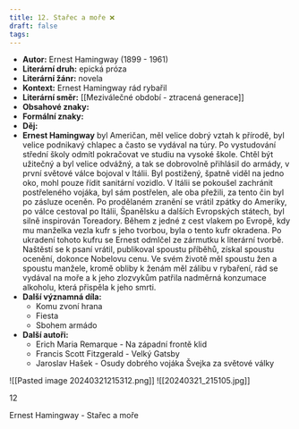 ```yaml
---
title: 12. Stařec a moře ❌
draft: false
tags:
---
```

 - **Autor:** Ernest Hamingway (1899 - 1961)
- **Literární druh:** epická próza
- **Literární žánr:** novela
- **Kontext:** Ernest Hamingway rád rybařil
- **Literární směr:** [[Meziválečné období - ztracená generace]]
- **Obsahové znaky:** 
- **Formální znaky:** 
- **Děj:** 
- **Ernest Hamingway** byl Američan, měl velice dobrý vztah k přírodě, byl velice podnikavý chlapec a často se vydával na túry. Po vystudování střední školy odmítl pokračovat ve studiu na vysoké škole. Chtěl být užitečný a byl velice odvážný, a tak se dobrovolně přihlásil do armády, v první světové válce bojoval v Itálii. Byl postižený, špatně viděl na jedno oko, mohl pouze řídit sanitární vozidlo. V Itálii se pokoušel zachránit postřeleného vojáka, byl sám postřelen, ale oba přežili, za tento čin byl po zásluze oceněn. Po prodělaném zranění se vrátil zpátky do Ameriky, po válce cestoval po Itálii, Španělsku a dalších Evropských státech, byl silně inspirován Toreadory. Během z jedné z cest vlakem po Evropě, kdy mu manželka vezla kufr s jeho tvorbou, byla o tento kufr okradena. Po ukradení tohoto kufru se Ernest odmlčel ze zármutku k literární tvorbě. Naštěstí se k psaní vrátil, publikoval spoustu příběhů, získal spoustu ocenění, dokonce Nobelovu cenu. Ve svém životě měl spoustu žen a spoustu manžele, kromě obliby k ženám měl zálibu v rybaření, rád se vydával na moře a k jeho zlozvykům patřila nadměrná konzumace alkoholu, která přispěla k jeho smrti.
- **Další významná díla:** 
	* Komu zvoní hrana
	* Fiesta
	* Sbohem armádo
- **Další autoři:** 
	* Erich Maria Remarque - Na západní frontě klid
	* Francis Scott Fitzgerald - Velký Gatsby
	* Jaroslav Hašek - Osudy dobrého vojáka Švejka za světové války

![[Pasted image 20240321215312.png]]
![[20240321_215105.jpg]]

12

Ernest Hamingway - Stařec a moře